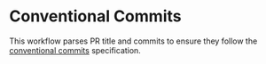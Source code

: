 # Conventional Commits

This workflow parses PR title and commits to ensure they follow the
[conventional commits][1] specification.

[1]: https://www.conventionalcommits.org/en/v1.0.0/
